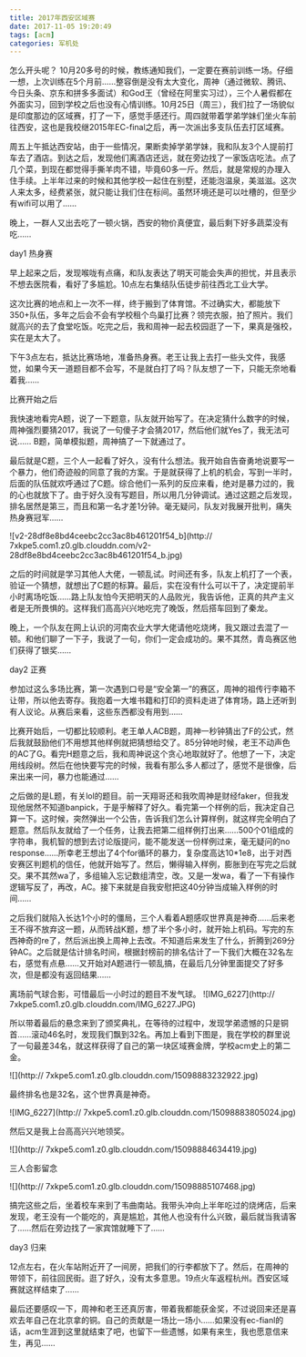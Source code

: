 ```yaml
---
title: 2017年西安区域赛
date: 2017-11-05 19:20:49
tags: [acm]
categories: 军机处
---
```


怎么开头呢？
10月20多号的时候，教练通知我们，一定要在赛前训练一场。仔细一想，上次训练在5个月前……整容倒是没有太大变化，周神（通过微软、腾讯、今日头条、京东和拼多多面试）和God王（曾经在阿里实习过），三个人暑假都在外面实习，回到学校之后也没有心情训练。10月25日（周三），我们拉了一场貌似是印度那边的区域赛，打了一下，感觉手感还行。周四就带着学弟学妹们坐火车前往西安，这也是我校继2015年EC-final之后，再一次派出多支队伍去打区域赛。

周五上午抵达西安站，由于一些情况，果断卖掉学弟学妹，我和队友3个人提前打车去了酒店。到达之后，发现他们离酒店还远，就在旁边找了一家饭店吃法。点了几个菜，到现在都觉得手撕羊肉不错，毕竟60多一斤。然后，就是常规的办理入住手续。上半年过来的时候和其他学校一起住在别墅，还能泡温泉，美滋滋。这次人来太多，经费紧张，就只能让我们住在标间。虽然环境还是可以吐槽的，但至少有wifi可以用了……

晚上，一群人又出去吃了一顿火锅，西安的物价真便宜，最后剩下好多蔬菜没有吃……

day1 热身赛

早上起来之后，发现喉咙有点痛，和队友表达了明天可能会失声的担忧，并且表示不想去医院看，看好了多尴尬。10点左右集结队伍徒步前往西北工业大学。

这次比赛的地点和上一次不一样，终于搬到了体育馆。不过确实大，都能放下350+队伍，多年之后会不会有学校租个鸟巢打比赛？领完衣服，拍了照片。我们就高兴的去了食堂吃饭。吃完之后，我和周神一起去校园逛了一下，果真是强校，实在是太大了。

下午3点左右，抵达比赛场地，准备热身赛。老王让我上去打一些头文件，我感觉，如果今天一道题目都不会写，不是就白打了吗？队友想了一下，只能无奈地看着我……

比赛开始之后

我快速地看完A题，说了一下题意，队友就开始写了。在决定猜什么数字的时候，周神强烈要猜2017，我说了一句傻子才会猜2017，然后他们就Yes了，我无法可说……
B题，简单模拟题，周神搞了一下就通过了。

最后就是C题，三个人一起看了好久，没有什么想法。我开始自告奋勇地说要写一个暴力，他们奇迹般的同意了我的方案。于是就获得了上机的机会，写到一半时，后面的队伍就欢呼通过了C题。综合他们一系列的反应来看，绝对是暴力过的，我的心也就放下了。由于好久没有写题目，所以用几分钟调试。通过这题之后发现，排名居然是第三，而且和第一名才差1分钟。毫无疑问，队友对我展开批判，痛失热身赛冠军……

![v2-28df8e8bd4ceebc2cc3ac8b461201f54_b](http://
7xkpe5.com1.z0.glb.clouddn.com/v2-28df8e8bd4ceebc2cc3ac8b461201f54_b.jpg)

之后的时间就是学习其他人大佬，一顿乱试。时间还有多，队友上机打了一个表，验证一个猜想，就想出了C题的标算。最后，实在没有什么可以干了，决定提前半小时离场吃饭……路上队友怕今天把明天的人品败光，我告诉他，正真的共产主义者是无所畏惧的。这样我们高高兴兴地吃完了晚饭，然后搭车回到了秦龙。

晚上，一个队友在网上认识的河南农业大学大佬请他吃烧烤，我又跟过去混了一顿。和他们聊了一下子，我说了一句，你们一定会成功的。果不其然，青岛赛区他们获得了银奖……

day2 正赛

参加过这么多场比赛，第一次遇到口号是“安全第一”的赛区，周神的祖传行李箱不让带，所以他去寄存。我抱着一大堆书籍和打印的资料走进了体育场，路上还听到有人议论。从赛后来看，这些东西都没有用到……

比赛开始后，一切都比较顺利。老王单人ACB题，周神一秒钟猜出了F的公式，然后我就鼓励他们不用想其他样例就把猜想给交了。85分钟地时候，老王不动声色的AC了G。看完H题意之后，我和周神说这个贪心地取就好了。他想了一下，决定用线段树。然后在他快要写完的时候，我看有那么多人都过了，感觉不是很像，后来出来一问，暴力也能通过……

之后做的是L题，有关lol的题目。前一天翔哥还和我吹周神是财经faker，但我发现他居然不知道banpick，于是乎解释了好久。看完第一个样例的后，我决定自己算一下。这时候，突然弹出一个公告，告诉我们怎么计算样例，就这样完全明白了题意。然后队友就给了一个任务，让我去把第二组样例打出来……500个01组成的字符串，我机智的想到去讨论版提问，能不能发送一份样例过来，毫无疑问的no response……所幸老王想出了4个for循环的暴力，复杂度高达10*1e8，出于对西安赛区判题机的信任，他就开始写了。然后，懒得输入样例，膨胀到在写完之后就交。果不其然wa了，多组输入忘记数组清空，改。又是一发wa，看了一下有操作逻辑写反了，再改，AC。接下来就是自我安慰把这40分钟当成输入样例的时间……

之后我们就陷入长达1个小时的僵局，三个人看着A题感叹世界真是神奇……后来老王不得不放弃这一题，从而转战K题，想了半个多小时，就开始上机码。写完的东西神奇的re了，然后派出换上周神上去改。不知道后来发生了什么，折腾到269分钟AC。之后就是估计排名时间，根据封榜前的排名估计了一下我们大概在32名左右，感觉有点悬……又开始对A题进行一顿乱搞，在最后几分钟里面提交了好多次，但是都没有返回结果……

离场前气球合影，可惜最后一小时过的题目不发气球。
![IMG_6227](http://
7xkpe5.com1.z0.glb.clouddn.com/IMG_6227.JPG)

所以带着最后的悬念来到了颁奖典礼，在等待的过程中，发现学弟遗憾的只是铜首……滚动46名时，发现我们飘到32名。再加上看到下图是，我在学校的群里说了一句最差34名，就这样获得了自己的第一块区域赛金牌，学校acm史上的第二金。

![](http://
7xkpe5.com1.z0.glb.clouddn.com/15098883232922.jpg)

最终排名也是32名，这个世界真是神奇。

![IMG_6227](http://
7xkpe5.com1.z0.glb.clouddn.com/15098883805024.jpg)

然后又是我上台高高兴兴地领奖。

![](http://
7xkpe5.com1.z0.glb.clouddn.com/15098884634419.jpg)

三人合影留念

![](http://
7xkpe5.com1.z0.glb.clouddn.com/15098885107468.jpg)

搞完这些之后，坐着校车来到了韦曲南站。我带头冲向上半年吃过的烧烤店，后来发现，老王没有一个能吃的，真是尴尬，其他人也没有什么兴致，最后就当我请客了……然后在旁边找了一家宾馆就睡下了……

day3 归来

12点左右，在火车站附近开了一间房，把我们的行李都放下了。然后，在周神的带领下，前往回民街。逛了好久，没有太多意思。19点火车返程杭州。西安区域赛就这样结束了……

最后还要感叹一下，周神和老王还真厉害，带着我都能获金奖，不过说回来还是喜欢去年自己在北京拿的铜。自己的贡献是一场比一场小……如果没有ec-fianl的话，acm生涯到这里就结束了吧，也留下一些遗憾，如果有来生，我也愿意信来生，再见……







